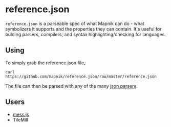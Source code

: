 # reference.json

`reference.json` is a parseable spec of what Mapnik can do - what symbolizers 
it supports and the properties they can contain. It's useful for bulding 
parsers, compilers, and syntax highlighting/checking for languages.

## Using

To simply grab the reference.json file,

    curl https://github.com/mapnik/reference.json/raw/master/reference.json

The file can then be parsed with any of the many [json parsers](http://www.json.org/).

## Users

* [mess.js](http://github.com/developmentseed/mess.js)
* TileMill
